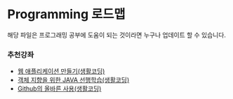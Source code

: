 # Programming 로드맵

해당 파일은 프로그래밍 공부에 도움이 되는 것이라면 누구나 업데이트 할 수 있습니다.

### 추천강좌

* [웹 애플리케이션 만들기(생활코딩)](https://opentutorials.org/course/1688)
* [객체 지향을 위한 JAVA 선행학습(생활코딩)](https://opentutorials.org/course/1223)
* [Github의 올바른 사용(생활코딩)](https://opentutorials.org/course/1492)
